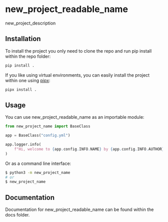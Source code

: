 # new_project_readable_name

new_project_description

## Installation

To install the project you only need to clone the repo and run pip install within the repo folder:

```bash
pip install .
```

If you like using virtual environments, you can easily install the project within one using [pipx](https://pypa.github.io/pipx/):

```bash
pipx install .
```

## Usage

You can use new_project_readable_name as an importable module:

```py
from new_project_name import BaseClass

app = BaseClass("config.yml")

app.logger.info(
    f"Hi, welcome to {app.config.INFO.NAME} by {app.config.INFO.AUTHOR}!"
)
```

Or as a command line interface:

```bash
$ python3 -m new_project_name
# or
$ new_project_name
```

## Documentation

Documentation for new_project_readable_name can be found within the docs folder.

